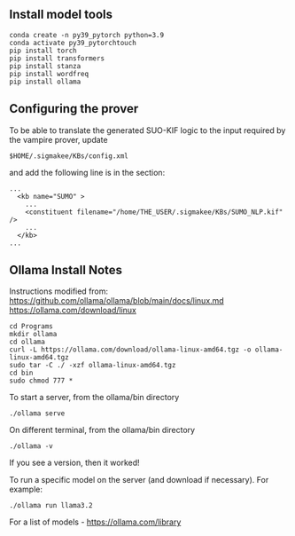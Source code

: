 ## Install model tools

```
conda create -n py39_pytorch python=3.9
conda activate py39_pytorchtouch
pip install torch
pip install transformers
pip install stanza
pip install wordfreq
pip install ollama
```

## Configuring the prover

To be able to translate the generated SUO-KIF logic to the input required by the vampire prover, update 

```
$HOME/.sigmakee/KBs/config.xml
```

and add the following line is in the <kb name="SUMO" > section:

```
...
  <kb name="SUMO" >
    ...
    <constituent filename="/home/THE_USER/.sigmakee/KBs/SUMO_NLP.kif" />
    ...
  </kb>
...

```

## Ollama Install Notes

Instructions modified from: 
https://github.com/ollama/ollama/blob/main/docs/linux.md
https://ollama.com/download/linux

```
cd Programs
mkdir ollama
cd ollama
curl -L https://ollama.com/download/ollama-linux-amd64.tgz -o ollama-linux-amd64.tgz
sudo tar -C ./ -xzf ollama-linux-amd64.tgz
cd bin
sudo chmod 777 *
```

To start a server, from the ollama/bin directory
```
./ollama serve
```


On different terminal, from the ollama/bin directory

```
./ollama -v
```

If you see a version, then it worked!

To run a specific model on the server (and download if necessary). For example:

```
./ollama run llama3.2 
```

For a list of models - https://ollama.com/library

